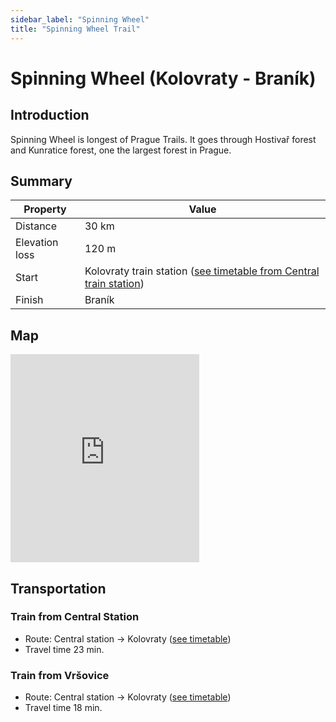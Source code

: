 ```yaml
---
sidebar_label: "Spinning Wheel"
title: "Spinning Wheel Trail"
---
```


# Spinning Wheel (Kolovraty - Braník)

## Introduction

Spinning Wheel is longest of Prague Trails. It goes through Hostivař forest and Kunratice forest, one the largest forest in Prague.

## Summary

| Property | Value |
| --- | --- |
| Distance | 30 km |
| Elevation loss | 120 m |
| Start | Kolovraty train station ([see timetable from Central train station](https://idos.idnes.cz/vlakyautobusymhdvse/spojeni/vysledky/?f=Praha%20hl.n.&fc=100003&t=Praha-Kolovraty&tc=100003&direct=true&af=true&trt=150,151,152,153&fcs=3)) |
| Finish | Braník |

## Map

<iframe src="https://en.frame.mapy.cz/s/getupogume" width="60%" height="333" frameborder="0"></iframe>

## Transportation

### Train from Central Station

- Route: Central station -> Kolovraty ([see timetable](https://idos.idnes.cz/vlakyautobusymhdvse/spojeni/vysledky/?f=Praha%20hl.n.&fc=100003&t=Praha-Kolovraty&tc=100003&direct=true&af=true&trt=150,151,152,153&fcs=3))
- Travel time 23 min.

### Train from Vršovice

- Route: Central station -> Kolovraty ([see timetable](https://idos.idnes.cz/vlakyautobusymhdvse/spojeni/vysledky/?f=Praha-Vr%C5%A1ovice&fc=100003&t=Praha-Kolovraty&tc=100003&direct=true&af=true&trt=150,151,152,153&fcs=3))
- Travel time 18 min.



